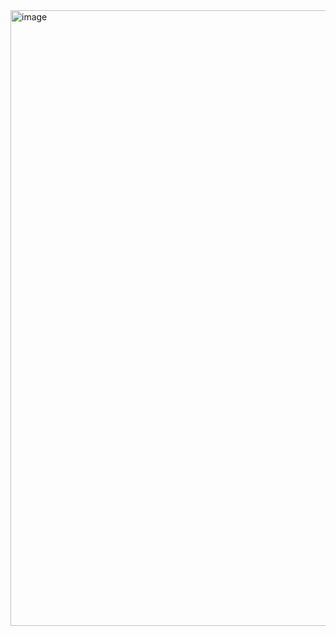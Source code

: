 <img width="985" alt="image" src="https://user-images.githubusercontent.com/37383368/218505607-f1289604-11b0-4347-a425-4ecda54a2fd4.png">
